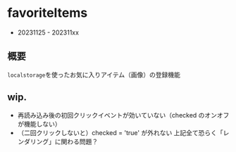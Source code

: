 # favoriteItems
- 20231125 - 202311xx

## 概要 
`localstorage`を使ったお気に入りアイテム（画像）の登録機能

## wip.
- 再読み込み後の初回クリックイベントが効いていない（checked のオンオフが機能しない）
- （二回クリックしないと）checked = 'true' が外れない
上記全て恐らく「レンダリング」に関わる問題？